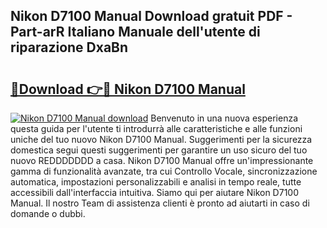 ## Nikon D7100 Manual Download gratuit PDF - Part-arR Italiano Manuale dell'utente di riparazione DxaBn

# <h2><a href="http://dfafwsr.blite.top/?on=Nikon+D7100+Manual">🔗Download 👉🔴 Nikon D7100 Manual</a></h2>

[![Nikon D7100 Manual download](https://i.imgur.com/lujVjoI.png)](http://dfafwsr.blite.top/?on=Nikon+D7100+Manual)
Benvenuto in una nuova esperienza questa guida per l'utente ti introdurrà alle caratteristiche e alle funzioni uniche del tuo nuovo Nikon D7100 Manual. Suggerimenti per la sicurezza domestica segui questi suggerimenti per garantire un uso sicuro del tuo nuovo REDDDDDDD a casa. Nikon D7100 Manual offre un'impressionante gamma di funzionalità avanzate, tra cui Controllo Vocale, sincronizzazione automatica, impostazioni personalizzabili e analisi in tempo reale, tutte accessibili dall'interfaccia intuitiva. Siamo qui per aiutare Nikon D7100 Manual. Il nostro Team di assistenza clienti è pronto ad aiutarti in caso di domande o dubbi.
